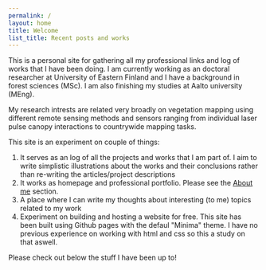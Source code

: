 ```yaml
---
permalink: /
layout: home
title: Welcome
list_title: Recent posts and works
---
```


This is a personal site for gathering all my professional links and log of works that I have been doing. I am currently working as an doctoral researcher at University of Eastern Finland and I have a background in forest sciences (MSc). I am also finishing my studies at Aalto university (MEng).

My research intrests are related very broadly on vegetation mapping using different remote sensing methods and sensors ranging from individual laser pulse canopy interactions to countrywide mapping tasks.

This site is an experiment on couple of things:

1. It serves as an log of all the projects and works that I am part of. I  aim to write simplistic illustrations about the works and their conclusions rather than re-writing the articles/project descriptions
2. It works as homepage and professional portfolio. Please see the [About me](about.md) section.
3. A place where I can write my thoughts about interesting (to me) topics related to my work
4. Experiment on building and hosting a website for free. This site has been built using Github pages with the defaul "Minima" theme. I have no previous experience on working with html and css so this a study on that aswell.

Please check out below the stuff I have been up to!
